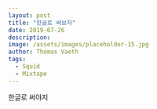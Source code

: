 ```yaml
---
layout: post
title: "한글로 써보자"
date: 2019-07-26
description: 
image: /assets/images/placeholder-15.jpg
author: Thomas Vaeth
tags: 
  - Squid
  - Mixtape
---
```

한글로 써야지